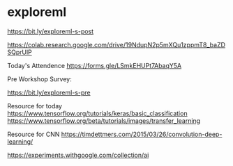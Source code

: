 # exploreml

https://bit.ly/exploreml-s-post

https://colab.research.google.com/drive/19NdupN2p5mXQu1zppmT8_baZDSQprUlP

Today's Attendence
https://forms.gle/LSmkEHUPt7AbaqY5A

Pre Workshop Survey:

https://bit.ly/exploreml-s-pre

Resource for today
https://www.tensorflow.org/tutorials/keras/basic_classification
https://www.tensorflow.org/beta/tutorials/images/transfer_learning

Resource for CNN
https://timdettmers.com/2015/03/26/convolution-deep-learning/


https://experiments.withgoogle.com/collection/ai
